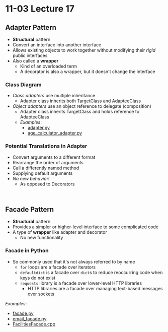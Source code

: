 # 11-03 Lecture 17

## Adapter Pattern

- **Structural** pattern
- Convert an interface into another interface
- Allows existing objects to work together without modifying their *rigid* public interfaces
- Also called a **wrapper**
  - Kind of an overloaded term
  - A decorator is also a wrapper, but it doesn't change the interface

### Class Diagram

- *Class adapters* use multiple inheritance
  - Adapter class inherits both TargetClass and AdapteeClass
- *Object adapters* use an object reference to delegate (composition)
  - Adapter class inherits TargetClass and holds reference to AdapteeClass
  - *Examples*:
    - [adapter.py](./adapter/adapter.py)
    - [age_calculator_adapter.py](./adapter/age_calculator_adapter.py)

### Potential Translations in Adapter

- Convert arguments to a different format
- Rearrange the order of arguments
- Call a differently named method
- Supplying default arguments
- *No new behavior!*
  - As opposed to Decorators

<br>

## Facade Pattern

- **Structural** pattern
- Provides a simpler or higher-level interface to some complicated code
- A type of **wrapper** like adapter and decorator
  - No new functionality

### Facade in Python

- So commonly used that it's not always referred to by name
  - `for` loops are a facade over iterators
  - `defaultdict` is a facade over `dict`s to reduce reoccurring code when keys do not exist
  - `requests` library is a facade over lower-level HTTP libraries
    - HTTP libraries are a facade over managing text-based messages over sockets

*Examples*:
- [facade.py](./facade/facade.py)
- [email_facade.py](./facade/email_facade.py)
- [FacilitiesFacade.cpp](./facade/FacilitiesFacade.cpp)